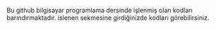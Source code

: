Bu github bilgisayar programlama dersinde işlenmiş olan kodları barındırmaktadır.
islenen sekmesine girdiğinizde kodları görebilirsiniz.
